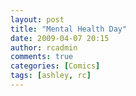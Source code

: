 ```yaml
---
layout: post
title: "Mental Health Day"
date: 2009-04-07 20:15
author: rcadmin
comments: true
categories: [Comics]
tags: [ashley, rc]
---
```

<a href="http://bitsmack.com/wp/2009/04/08/mental-health-day/"><img src="http://dl.bitsmack.com/uploads/2009/04/20090407.jpg" alt="" title="Why didn't I look this up on Wikipedia? That's why they invented it." class="alignnone size-full wp-image-1614" /></a>
